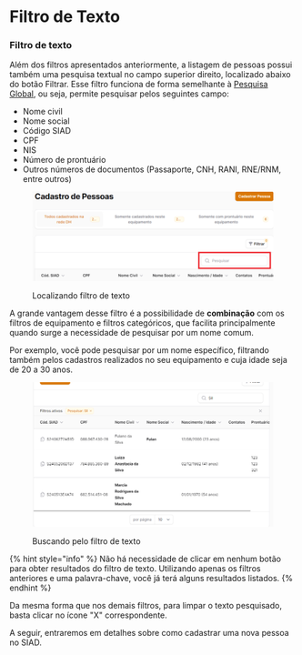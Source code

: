 # Filtro de Texto

### Filtro de texto

Além dos filtros apresentados anteriormente, a listagem de pessoas possui também uma pesquisa textual no campo superior direito, localizado abaixo do botão Filtrar. Esse filtro funciona de forma semelhante à [Pesquisa Global](pesquisa-global.md), ou seja, permite pesquisar pelos seguintes campo:

* Nome civil
* Nome social
* Código SIAD
* CPF
* NIS
* Número de prontuário
* Outros números de documentos (Passaporte, CNH, RANI, RNE/RNM, entre outros)

<figure><img src="../../.gitbook/assets/image (3) (1) (1) (1).png" alt=""><figcaption><p>Localizando filtro de texto</p></figcaption></figure>

A grande vantagem desse filtro é a possibilidade de **combinação** com os filtros de equipamento e filtros categóricos, que facilita principalmente quando surge a necessidade de pesquisar por um nome comum.

Por exemplo, você pode pesquisar por um nome específico, filtrando também pelos cadastros realizados no seu equipamento e cuja idade seja de 20 a 30 anos.&#x20;

<figure><img src="../../.gitbook/assets/image (1) (1).png" alt=""><figcaption><p>Buscando pelo filtro de texto</p></figcaption></figure>

{% hint style="info" %}
Não há necessidade de clicar em nenhum botão para obter resultados do filtro de texto. Utilizando apenas os filtros anteriores e uma palavra-chave, você já terá alguns resultados listados.
{% endhint %}

Da mesma forma que nos demais filtros, para limpar o texto pesquisado, basta clicar no ícone "X" correspondente.

A seguir, entraremos em detalhes sobre como cadastrar uma nova pessoa no SIAD.
